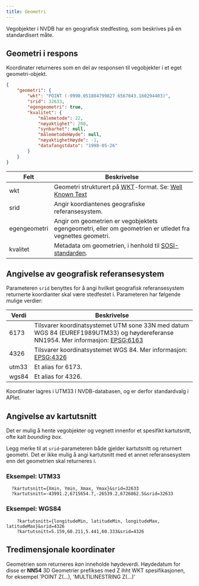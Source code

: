 ```yaml
---
title: Geometri
---
```


Vegobjekter i NVDB har en geografisk stedfesting, som beskrives på en standardisert måte.

## Geometri i respons

Koordinater returneres som en del av responsen til vegobjekter i et eget geometri-objekt.

```json
{
    "geometri": {
        "wkt": "POINT (-9990.051804799827 6567043.160294403)",
        "srid": 32633,
        "egengeometri": true,
        "kvalitet": {
            "målemetode": 22,
            "nøyaktighet": 200,
            "synbarhet": null,
            "målemetodeHøyde": null,
            "nøyaktighetHøyde": -1,
            "datafangstdato": "1998-05-26"
        }
    }
}

```
<table>
<thead>
<tr>
<th>Felt</th>
<th>Beskrivelse</th>
</tr>
</thead>
<tbody>
<tr>
<td>wkt</td>
<td>Geometri strukturert på <abbr title="Well-known text">WKT</abbr>-format.
Se: <a href="https://en.wikipedia.org/wiki/Well-known_text">Well Known Text</a>
</td>
</tr>
<tr>
<td>srid</td>
<td>Angir koordiantenes geografiske referansesystem.</td>
</tr>
<tr>
<td>egengeometri</td>
<td>Angir om geometrien er vegobjektets egengeometri, eller om geometrien er utledet fra vegnettes geometri.</td>
</tr>
<tr>
<td>kvalitet</td>
<td>Metadata om geometrien, i henhold til <a href="http://kartverket.no/geodataarbeid/Standarder/SOSI/"> SOSI-standarden</a>.</td>
</tr>
</tbody>
</table>

## Angivelse av geografisk referansesystem

Parameteren `srid` benyttes for å angi hvilket geografisk referansesystem returnerte koordianter skal være stedfestet i. Parameteren har følgende mulige verdier:

<table>
<thead>
<tr>
<th>Verdi</th>
<th>Beskrivelse</th>
</tr>
</thead>
<tbody>
<tr>
<td>6173</td> 
<td>Tilsvarer koordinatsystemet UTM sone 33N med datum WGS 84 (EUREF1989UTM33) og høydereferanse NN1954.  
Mer informasjon: <a href="https://github.com/nvdb-vegdata/utviklerkonferanse-2018/blob/master/doc/epsg6173.md">EPSG:6163</a>
</td>
</tr>
<tr>
<td>4326</td>
<td>Tilsvarer koordinatsystemet WGS 84.  
Mer informasjon: <a href="http://spatialreference.org/ref/epsg/wgs-84/">EPSG:4326</a></td>
</tr>
<tr>
<td>utm33</td>
<td>Et alias for 6173.</td>
</tr>
<tr>
<td>wgs84</td>
<td>Et alias for 4326.</td>
</tr>
</tbody>
</table>

Koordinater lagres i UTM33 I NVDB-databasen, og er derfor standardvalg i APIet.

## Angivelse av kartutsnitt

Det er mulig å hente vegobjekter og vegnett innenfor et spesifikt kartutsnitt, ofte kalt _bounding box_.

Legg merke til at `srid`-parameteren både gjelder kartutsnitt og returnert geometri. Det er ikke mulig å angi kartutsnitt med et annet referansesystem enn det geometrien skal returneres i.

### Eksempel: UTM33

```
  ?kartutsnitt={Xmin, Ymin, Xmax, Ymax}&srid=32633
  ?kartutsnitt=-43991.2,6715654.7,-26539.2,6726862.5&srid=32633
```

### Eksempel: WGS84

```
    ?kartutsnitt={longitudeMin, latitudeMin, longitudeMax, latitudeMax}&srid=4326
    ?kartutsnitt=5.159,60.211,5.441,60.333&srid=4326
```

## Tredimensjonale koordinater

Geometrien som returneres _kan_ inneholde høydeverdi. Høydedatum for disse er **NN54**
3D Geometrier prefikses med Z ihht WKT spesifikasjonen, for eksempel 'POINT Z(...), 'MULTILINESTRING Z(...)'
